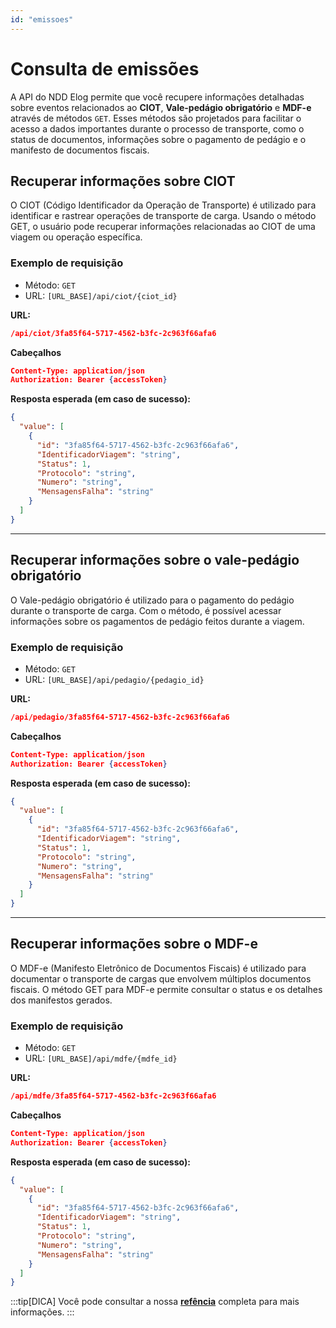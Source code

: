 ```yaml
---
id: "emissoes"
---
```


# Consulta de emissões

A API do NDD Elog permite que você recupere informações detalhadas sobre eventos relacionados ao **CIOT**, **Vale-pedágio obrigatório** e **MDF-e** através de métodos `GET`. Esses métodos são projetados para facilitar o acesso a dados importantes durante o processo de transporte, como o status de documentos, informações sobre o pagamento de pedágio e o manifesto de documentos fiscais.

## Recuperar informações sobre CIOT
O CIOT (Código Identificador da Operação de Transporte) é utilizado para identificar e rastrear operações de transporte de carga. Usando o método GET, o usuário pode recuperar informações relacionadas ao CIOT de uma viagem ou operação específica.


### Exemplo de requisição

- Método: `GET`
- URL: `[URL_BASE]/api/ciot/{ciot_id}`

**URL:**
```json
/api/ciot/3fa85f64-5717-4562-b3fc-2c963f66afa6
```

**Cabeçalhos**
```json
Content-Type: application/json
Authorization: Bearer {accessToken}
```

**Resposta esperada (em caso de sucesso):**
```json
{
  "value": [
    {
      "id": "3fa85f64-5717-4562-b3fc-2c963f66afa6",
      "IdentificadorViagem": "string",
      "Status": 1,
      "Protocolo": "string",
      "Numero": "string",
      "MensagensFalha": "string"
    }
  ]
}
```

---

## Recuperar informações sobre o vale-pedágio obrigatório
O Vale-pedágio obrigatório é utilizado para o pagamento do pedágio durante o transporte de carga. Com o método, é possível acessar informações sobre os pagamentos de pedágio feitos durante a viagem.

### Exemplo de requisição

- Método: `GET`
- URL: `[URL_BASE]/api/pedagio/{pedagio_id}`

**URL:**
```json
/api/pedagio/3fa85f64-5717-4562-b3fc-2c963f66afa6
```

**Cabeçalhos**
```json
Content-Type: application/json
Authorization: Bearer {accessToken}
```

**Resposta esperada (em caso de sucesso):**
```json
{
  "value": [
    {
      "id": "3fa85f64-5717-4562-b3fc-2c963f66afa6",
      "IdentificadorViagem": "string",
      "Status": 1,
      "Protocolo": "string",
      "Numero": "string",
      "MensagensFalha": "string"
    }
  ]
}
```

---

## Recuperar informações sobre o MDF-e
O MDF-e (Manifesto Eletrônico de Documentos Fiscais) é utilizado para documentar o transporte de cargas que envolvem múltiplos documentos fiscais. O método GET para MDF-e permite consultar o status e os detalhes dos manifestos gerados.

### Exemplo de requisição

- Método: `GET`
- URL: `[URL_BASE]/api/mdfe/{mdfe_id}`

**URL:**
```json
/api/mdfe/3fa85f64-5717-4562-b3fc-2c963f66afa6
```

**Cabeçalhos**
```json
Content-Type: application/json
Authorization: Bearer {accessToken}
```

**Resposta esperada (em caso de sucesso):**
```json
{
  "value": [
    {
      "id": "3fa85f64-5717-4562-b3fc-2c963f66afa6",
      "IdentificadorViagem": "string",
      "Status": 1,
      "Protocolo": "string",
      "Numero": "string",
      "MensagensFalha": "string"
    }
  ]
}
```

:::tip[DICA]
Você pode consultar a nossa [**refência**](#) completa para mais informações.
:::